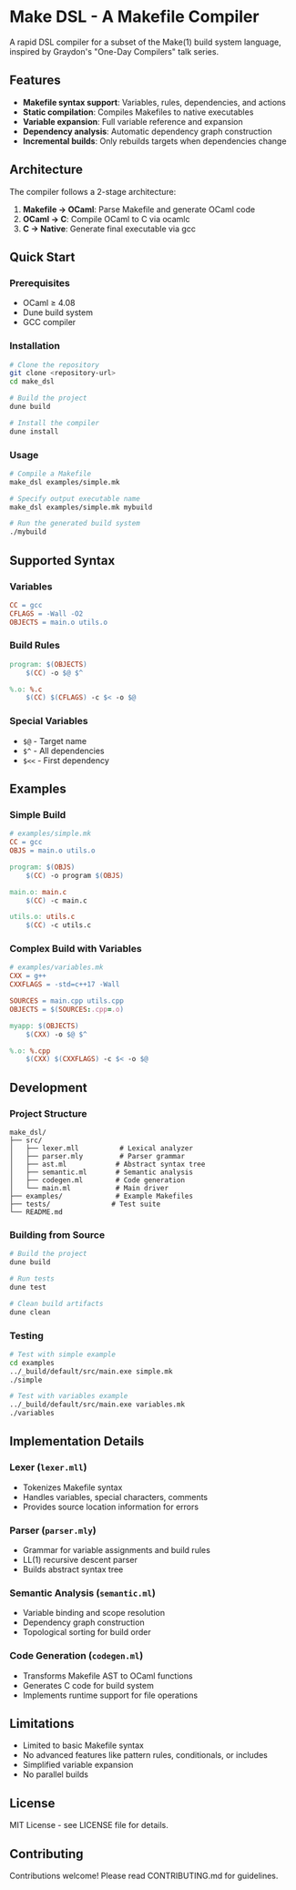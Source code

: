 # Make DSL - A Makefile Compiler

A rapid DSL compiler for a subset of the Make(1) build system language, inspired by Graydon's "One-Day Compilers" talk series.

## Features

- **Makefile syntax support**: Variables, rules, dependencies, and actions
- **Static compilation**: Compiles Makefiles to native executables
- **Variable expansion**: Full variable reference and expansion
- **Dependency analysis**: Automatic dependency graph construction
- **Incremental builds**: Only rebuilds targets when dependencies change

## Architecture

The compiler follows a 2-stage architecture:

1. **Makefile → OCaml**: Parse Makefile and generate OCaml code
2. **OCaml → C**: Compile OCaml to C via ocamlc
3. **C → Native**: Generate final executable via gcc

## Quick Start

### Prerequisites

- OCaml ≥ 4.08
- Dune build system
- GCC compiler

### Installation

```bash
# Clone the repository
git clone <repository-url>
cd make_dsl

# Build the project
dune build

# Install the compiler
dune install
```

### Usage

```bash
# Compile a Makefile
make_dsl examples/simple.mk

# Specify output executable name
make_dsl examples/simple.mk mybuild

# Run the generated build system
./mybuild
```

## Supported Syntax

### Variables
```makefile
CC = gcc
CFLAGS = -Wall -O2
OBJECTS = main.o utils.o
```

### Build Rules
```makefile
program: $(OBJECTS)
	$(CC) -o $@ $^

%.o: %.c
	$(CC) $(CFLAGS) -c $< -o $@
```

### Special Variables
- `$@` - Target name
- `$^` - All dependencies
- `$<<` - First dependency

## Examples

### Simple Build
```makefile
# examples/simple.mk
CC = gcc
OBJS = main.o utils.o

program: $(OBJS)
	$(CC) -o program $(OBJS)

main.o: main.c
	$(CC) -c main.c

utils.o: utils.c
	$(CC) -c utils.c
```

### Complex Build with Variables
```makefile
# examples/variables.mk
CXX = g++
CXXFLAGS = -std=c++17 -Wall

SOURCES = main.cpp utils.cpp
OBJECTS = $(SOURCES:.cpp=.o)

myapp: $(OBJECTS)
	$(CXX) -o $@ $^

%.o: %.cpp
	$(CXX) $(CXXFLAGS) -c $< -o $@
```

## Development

### Project Structure
```
make_dsl/
├── src/
│   ├── lexer.mll          # Lexical analyzer
│   ├── parser.mly         # Parser grammar
│   ├── ast.ml            # Abstract syntax tree
│   ├── semantic.ml       # Semantic analysis
│   ├── codegen.ml        # Code generation
│   └── main.ml           # Main driver
├── examples/             # Example Makefiles
├── tests/               # Test suite
└── README.md
```

### Building from Source

```bash
# Build the project
dune build

# Run tests
dune test

# Clean build artifacts
dune clean
```

### Testing

```bash
# Test with simple example
cd examples
../_build/default/src/main.exe simple.mk
./simple

# Test with variables example
../_build/default/src/main.exe variables.mk
./variables
```

## Implementation Details

### Lexer (`lexer.mll`)
- Tokenizes Makefile syntax
- Handles variables, special characters, comments
- Provides source location information for errors

### Parser (`parser.mly`)
- Grammar for variable assignments and build rules
- LL(1) recursive descent parser
- Builds abstract syntax tree

### Semantic Analysis (`semantic.ml`)
- Variable binding and scope resolution
- Dependency graph construction
- Topological sorting for build order

### Code Generation (`codegen.ml`)
- Transforms Makefile AST to OCaml functions
- Generates C code for build system
- Implements runtime support for file operations

## Limitations

- Limited to basic Makefile syntax
- No advanced features like pattern rules, conditionals, or includes
- Simplified variable expansion
- No parallel builds

## License

MIT License - see LICENSE file for details.

## Contributing

Contributions welcome! Please read CONTRIBUTING.md for guidelines.